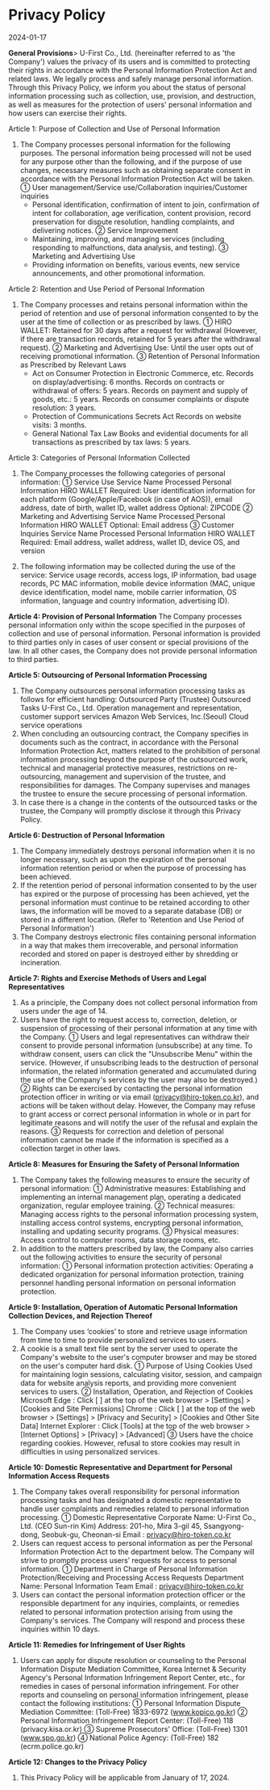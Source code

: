 # Privacy Policy

2024-01-17

<b>General Provisions</b>>
U-First Co., Ltd. (hereinafter referred to as 'the Company') values the privacy of its users and is committed to protecting their rights in accordance with the Personal Information Protection Act and related laws. We legally process and safely manage personal information. Through this Privacy Policy, we inform you about the status of personal information processing such as collection, use, provision, and destruction, as well as measures for the protection of users' personal information and how users can exercise their rights.

Article 1: Purpose of Collection and Use of Personal Information
1. The Company processes personal information for the following purposes. The personal information being processed will not be used for any purpose other than the following, and if the purpose of use changes, necessary measures such as obtaining separate consent in accordance with the Personal Information Protection Act will be taken.
	① User management/Service use/Collaboration inquiries/Customer inquiries
	 - Personal identification, confirmation of intent to join, confirmation of intent for collaboration, age verification, content provision, record preservation for dispute resolution, handling complaints, and delivering notices.
	② Service Improvement
	 - Maintaining, improving, and managing services (including responding to malfunctions, data analysis, and testing).
	③ Marketing and Advertising Use
	 - Providing information on benefits, various events, new service announcements, and other promotional information.

Article 2: Retention and Use Period of Personal Information
1. The Company processes and retains personal information within the period of retention and use of personal information consented to by the user at the time of collection or as prescribed by laws.
	① HIRO WALLET: Retained for 30 days after a request for withdrawal (However, if there are transaction records, retained for 5 years after the withdrawal request).
	② Marketing and Advertising Use: Until the user opts out of receiving promotional information.
	③ Retention of Personal Information as Prescribed by Relevant Laws
	- Act on Consumer Protection in Electronic Commerce, etc.	Records on display/advertising: 6 months.
Records on contracts or withdrawal of offers: 5 years.
Records on payment and supply of goods, etc.: 5 years.
Records on consumer complaints or dispute resolution: 3 years.
	- Protection of Communications Secrets Act
	 Records on website visits: 3 months.
	- General National Tax Law
	 Books and evidential documents for all transactions as prescribed by tax laws: 5 years.

Article 3: Categories of Personal Information Collected
1. The Company processes the following categories of personal information:
	① Service Use
	Service Name	Processed Personal Information
	HIRO WALLET Required: User identification information for each platform (Google/Apple/Facebook (in case of AOS)), email address, date of birth, wallet ID, wallet address
	Optional: ZIPCODE
	② Marketing and Advertising
	Service Name	Processed Personal Information
	HIRO WALLET	Optional: Email address
	③ Customer Inquiries
	Service Name	Processed Personal Information
	HIRO WALLET	Required: Email address, wallet address, wallet ID, device OS, and version

2. The following information may be collected during the use of the service:
Service usage records, access logs, IP information, bad usage records, PC MAC information, mobile device information (MAC, unique device identification, model name, mobile carrier information, OS information, language and country information, advertising ID).

<b>Article 4: Provision of Personal Information</b>
The Company processes personal information only within the scope specified in the purposes of collection and use of personal information. Personal information is provided to third parties only in cases of user consent or special provisions of the law. In all other cases, the Company does not provide personal information to third parties.

<b>Article 5: Outsourcing of Personal Information Processing</b>
1. The Company outsources personal information processing tasks as follows for efficient handling:
	Outsourced Party (Trustee)	Outsourced Tasks
	U-First Co., Ltd.	Operation management and representation, customer support services
	Amazon Web Services, Inc.(Seoul)	Cloud service operations
2. When concluding an outsourcing contract, the Company specifies in documents such as the contract, in accordance with the Personal Information Protection Act, matters related to the prohibition of personal information processing beyond the purpose of the outsourced work, technical and managerial protective measures, restrictions on re-outsourcing, management and supervision of the trustee, and responsibilities for damages. The Company supervises and manages the trustee to ensure the secure processing of personal information.
3. In case there is a change in the contents of the outsourced tasks or the trustee, the Company will promptly disclose it through this Privacy Policy.

<b>Article 6: Destruction of Personal Information</b>
1. The Company immediately destroys personal information when it is no longer necessary, such as upon the expiration of the personal information retention period or when the purpose of processing has been achieved.
2. If the retention period of personal information consented to by the user has expired or the purpose of processing has been achieved, yet the personal information must continue to be retained according to other laws, the information will be moved to a separate database (DB) or stored in a different location. (Refer to 'Retention and Use Period of Personal Information')
3. The Company destroys electronic files containing personal information in a way that makes them irrecoverable, and personal information recorded and stored on paper is destroyed either by shredding or incineration.

<b>Article 7: Rights and Exercise Methods of Users and Legal Representatives</b>
1. As a principle, the Company does not collect personal information from users under the age of 14.
2. Users have the right to request access to, correction, deletion, or suspension of processing of their personal information at any time with the Company.
	① Users and legal representatives can withdraw their consent to provide personal information (unsubscribe) at any time. To withdraw consent, users can click the "Unsubscribe Menu" within the service. (However, if unsubscribing leads to the destruction of personal information, the related information generated and accumulated during the use of the Company's services by the user may also be destroyed.)
	② Rights can be exercised by contacting the personal information protection officer in writing or via email (privacy@hiro-token.co.kr), and actions will be taken without delay. However, the Company may refuse to grant access or correct personal information in whole or in part for legitimate reasons and will notify the user of the refusal and explain the reasons.
	③ Requests for correction and deletion of personal information cannot be made if the information is specified as a collection target in other laws.

<b>Article 8: Measures for Ensuring the Safety of Personal Information</b>
1. The Company takes the following measures to ensure the security of personal information:
	① Administrative measures: Establishing and implementing an internal management plan, operating a dedicated organization, regular employee training.
	② Technical measures: Managing access rights to the personal information processing system, installing access control systems, encrypting personal information, installing and updating security programs.
	③ Physical measures: Access control to computer rooms, data storage rooms, etc.
2. In addition to the matters prescribed by law, the Company also carries out the following activities to ensure the security of personal information:
	① Personal information protection activities: Operating a dedicated organization for personal information protection, training personnel handling personal information on personal information protection.

<b>Article 9: Installation, Operation of Automatic Personal Information Collection Devices, and Rejection Thereof</b>
1. The Company uses ‘cookies’ to store and retrieve usage information from time to time to provide personalized services to users.
2. A cookie is a small text file sent by the server used to operate the Company's website to the user's computer browser and may be stored on the user's computer hard disk.
	① Purpose of Using Cookies
	 Used for maintaining login sessions, calculating visitor, session, and campaign data for website analysis reports, and providing more convenient services to users.
	② Installation, Operation, and Rejection of Cookies
	 Microsoft Edge : Click [ ] at the top of the web browser > [Settings] > [Cookies and Site Permissions]
	 Chrome : Click [ ] at the top of the web browser > [Settings] > [Privacy and Security] > [Cookies and Other Site Data]
	 Internet Explorer : Click [Tools] at the top of the web browser > [Internet Options] > [Privacy] > [Advanced]
	③ Users have the choice regarding cookies. However, refusal to store cookies may result in difficulties in using personalized services.

<b>Article 10: Domestic Representative and Department for Personal Information Access Requests</b>
1. The Company takes overall responsibility for personal information processing tasks and has designated a domestic representative to handle user complaints and remedies related to personal information processing.
	① Domestic Representative
	 Corporate Name: U-First Co., Ltd. (CEO Sun-rin Kim)
	 Address: 201-ho, Mira 3-gil 45, Ssangyong-dong, Seobuk-gu, Cheonan-si
	 Email : privacy@hiro-token.co.kr
2. Users can request access to personal information as per the Personal Information Protection Act to the department below. The Company will strive to promptly process users’ requests for access to personal information.
	① Department in Charge of Personal Information Protection/Receiving and Processing Access Requests
	 Department Name: Personal Information Team
	Email : privacy@hiro-token.co.kr
3. Users can contact the personal information protection officer or the responsible department for any inquiries, complaints, or remedies related to personal information protection arising from using the Company's services. The Company will respond and process these inquiries within 10 days.

<b>Article 11: Remedies for Infringement of User Rights</b>
1. Users can apply for dispute resolution or counseling to the Personal Information Dispute Mediation Committee, Korea Internet & Security Agency's Personal Information Infringement Report Center, etc., for remedies in cases of personal information infringement. For other reports and counseling on personal information infringement, please contact the following institutions:
	① Personal Information Dispute Mediation Committee: (Toll-Free) 1833-6972 (www.kopico.go.kr)
	② Personal Information Infringement Report Center: (Toll-Free) 118 (privacy.kisa.or.kr)
	③ Supreme Prosecutors' Office: (Toll-Free) 1301 (www.spo.go.kr)
	④ National Police Agency: (Toll-Free) 182 (ecrm.police.go.kr)
	
<b>Article 12: Changes to the Privacy Policy</b>
1. This Privacy Policy will be applicable from January of 17, 2024.
